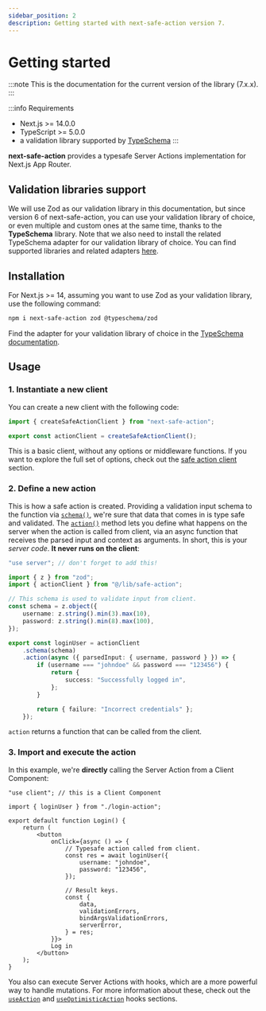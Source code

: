 ```yaml
---
sidebar_position: 2
description: Getting started with next-safe-action version 7.
---
```


# Getting started

:::note
This is the documentation for the current version of the library (7.x.x).
:::

:::info Requirements

- Next.js >= 14.0.0
- TypeScript >= 5.0.0
- a validation library supported by [TypeSchema](https://typeschema.com/#coverage)
  :::

**next-safe-action** provides a typesafe Server Actions implementation for Next.js App Router.

## Validation libraries support

We will use Zod as our validation library in this documentation, but since version 6 of next-safe-action, you can use your validation library of choice, or even multiple and custom ones at the same time, thanks to the **TypeSchema** library. Note that we also need to install the related TypeSchema adapter for our validation library of choice. You can find supported libraries and related adapters [here](https://typeschema.com/#coverage).

## Installation

For Next.js >= 14, assuming you want to use Zod as your validation library, use the following command:

```bash npm2yarn
npm i next-safe-action zod @typeschema/zod
```

Find the adapter for your validation library of choice in the [TypeSchema documentation](https://typeschema.com/#coverage).

## Usage

### 1. Instantiate a new client

You can create a new client with the following code:

```typescript title="src/lib/safe-action.ts"
import { createSafeActionClient } from "next-safe-action";

export const actionClient = createSafeActionClient();
```

This is a basic client, without any options or middleware functions. If you want to explore the full set of options, check out the [safe action client](/docs/safe-action-client) section.

### 2. Define a new action

This is how a safe action is created. Providing a validation input schema to the function via [`schema()`](/docs/safe-action-client/instance-methods#schema), we're sure that data that comes in is type safe and validated.
The [`action()`](/docs/safe-action-client/instance-methods#action) method lets you define what happens on the server when the action is called from client, via an async function that receives the parsed input and context as arguments. In short, this is your _server code_. **It never runs on the client**:

```typescript title="src/app/login-action.ts"
"use server"; // don't forget to add this!

import { z } from "zod";
import { actionClient } from "@/lib/safe-action";

// This schema is used to validate input from client.
const schema = z.object({
	username: z.string().min(3).max(10),
	password: z.string().min(8).max(100),
});

export const loginUser = actionClient
	.schema(schema)
	.action(async ({ parsedInput: { username, password } }) => {
		if (username === "johndoe" && password === "123456") {
			return {
				success: "Successfully logged in",
			};
		}

		return { failure: "Incorrect credentials" };
	});
```

`action` returns a function that can be called from the client.

### 3. Import and execute the action

In this example, we're **directly** calling the Server Action from a Client Component:

```tsx title="src/app/login.tsx"
"use client"; // this is a Client Component

import { loginUser } from "./login-action";

export default function Login() {
	return (
		<button
			onClick={async () => {
				// Typesafe action called from client.
				const res = await loginUser({
					username: "johndoe",
					password: "123456",
				});

				// Result keys.
				const {
					data,
					validationErrors,
					bindArgsValidationErrors,
					serverError,
				} = res;
			}}>
			Log in
		</button>
	);
}
```

You also can execute Server Actions with hooks, which are a more powerful way to handle mutations. For more information about these, check out the [`useAction`](/docs/usage/client-components/hooks/useaction) and [`useOptimisticAction`](/docs/usage/client-components/hooks/useoptimisticaction) hooks sections.
